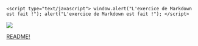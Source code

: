 ``<script type="text/javascript">
    window.alert("L'exercice de Markdown est fait !");
    alert("L'exercice de Markdown est fait !");
    </script>``

![](https://i.imgur.com/ASw6X8V.gifv)

[README!](README.md)